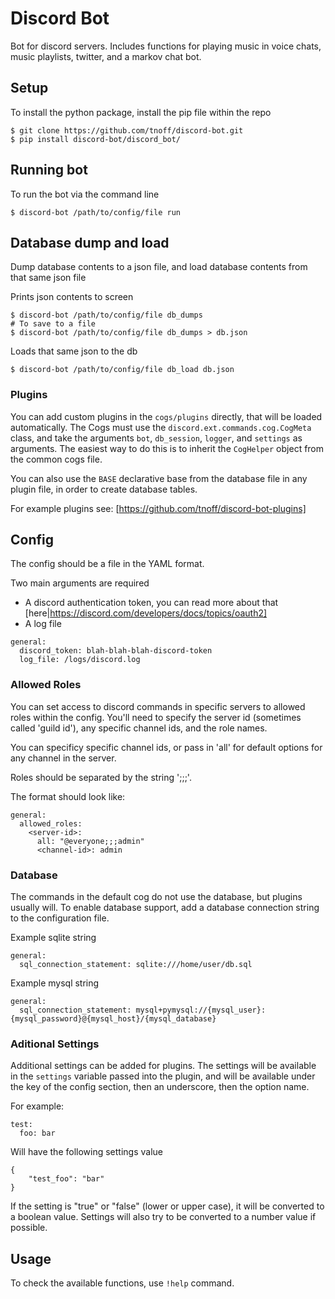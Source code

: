 # Discord Bot


Bot for discord servers. Includes functions for playing music in voice chats, music playlists, twitter, and a markov chat bot.

## Setup

To install the python package, install the pip file within the repo

```
$ git clone https://github.com/tnoff/discord-bot.git
$ pip install discord-bot/discord_bot/
```

## Running bot

To run the bot via the command line

```
$ discord-bot /path/to/config/file run
```

## Database dump and load

Dump database contents to a json file, and load database contents from that same json file


Prints json contents to screen
```
$ discord-bot /path/to/config/file db_dumps
# To save to a file
$ discord-bot /path/to/config/file db_dumps > db.json
```

Loads that same json to the db
```
$ discord-bot /path/to/config/file db_load db.json
```

### Plugins


You can add custom plugins in the `cogs/plugins` directly, that will be loaded automatically. The Cogs must use the `discord.ext.commands.cog.CogMeta` class, and take the arguments `bot`, `db_session`, `logger`, and `settings` as arguments. The easiest way to do this is to inherit the `CogHelper` object from the common cogs file.

You can also use the `BASE` declarative base from the database file in any plugin file, in order to create database tables.

For example plugins see: [https://github.com/tnoff/discord-bot-plugins]

## Config

The config should be a file in the YAML format.

Two main arguments are required
- A discord authentication token, you can read more about that [here|https://discord.com/developers/docs/topics/oauth2]
- A log file

```
general:
  discord_token: blah-blah-blah-discord-token
  log_file: /logs/discord.log
```

### Allowed Roles

You can set access to discord commands in specific servers to allowed roles within the config. You'll need to specify the server id (sometimes called 'guild id'), any specific channel ids, and the role names.

You can specificy specific channel ids, or pass in 'all' for default options for any channel in the server.

Roles should be separated by the string ';;;'.

The format should look like:
```
general:
  allowed_roles:
    <server-id>:
      all: "@everyone;;;admin"
      <channel-id>: admin
```

### Database

The commands in the default cog do not use the database, but plugins usually will. To enable database support, add a database connection string to the configuration file.

Example sqlite string
```
general:
  sql_connection_statement: sqlite:///home/user/db.sql
```

Example mysql string
```
general:
  sql_connection_statement: mysql+pymysql://{mysql_user}:{mysql_password}@{mysql_host}/{mysql_database}
```

### Aditional Settings


Additional settings can be added for plugins. The settings will be available in the `settings` variable passed into the plugin, and will be available under the key of the config section, then an underscore, then the option name.

For example:

```
test:
  foo: bar
```

Will have the following settings value

```
{
    "test_foo": "bar"
}
```

If the setting is "true" or "false" (lower or upper case), it will be converted to a boolean value. Settings will also try to be converted to a number value if possible.

## Usage

To check the available functions, use `!help` command.